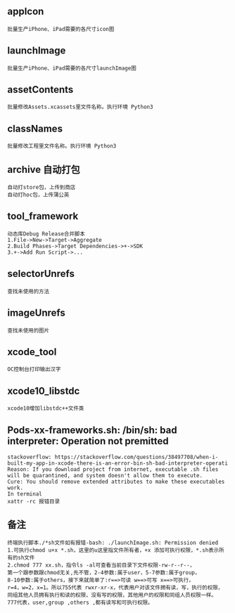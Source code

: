## appIcon
    批量生产iPhone、iPad需要的各尺寸icon图
    
## launchImage
    批量生产iPhone、iPad需要的各尺寸launchImage图
    
## assetContents
    批量修改Assets.xcassets里文件名称。执行环境 Python3
    
## classNames
    批量修改工程里文件名称。执行环境 Python3

## archive 自动打包
    自动打store包，上传到商店
    自动打hoc包，上传蒲公英
    
## tool_framework 
    动态库Debug Release合并脚本 
    1.File->New->Target->Aggregate
    2.Build Phases->Target Dependencies->+->SDK
    3.+->Add Run Script->...
    
## selectorUnrefs 
    查找未使用的方法 

## imageUnrefs 
    查找未使用的图片 
    
## xcode_tool
    OC控制台打印输出汉字
    
## xcode10_libstdc
    xcode10增加libstdc++文件类
    
## Pods-xx-frameworks.sh: /bin/sh: bad interpreter: Operation not premitted
    stackoverflow: https://stackoverflow.com/questions/38497708/when-i-built-my-app-in-xcode-there-is-an-error-bin-sh-bad-interpreter-operati
    Reason: If you download project from internet, executable .sh files will be quarantined, and system doesn't allow them to execute.
    Cure: You should remove extended attributes to make these executables work.
    In terminal
    xattr -rc 报错目录

## 备注
    终端执行脚本./*sh文件如有报错-bash: ./launchImage.sh: Permission denied
    1.可执行chmod u+x *.sh，这里的u这里指文件所有者，+x 添加可执行权限，*.sh表示所有的sh文件
    2.chmod 777 xx.sh，指令ls -al可查看当前目录下文件权限-rw-r--r--，
    第一个跟参数跟chmod无关,先不管，2-4参数:属于user，5-7参数:属于group，
    8-10参数:属于others，接下来就简单了:r==>可读 w==>可写 x==>可执行，
    r=4，w=2，x=1。所以755代表 rwxr-xr-x，代表用户对该文件拥有读，写，执行的权限，
    同组其他人员拥有执行和读的权限，没有写的权限，其他用户的权限和同组人员权限一样。
    777代表，user,group ,others ,都有读写和可执行权限。
